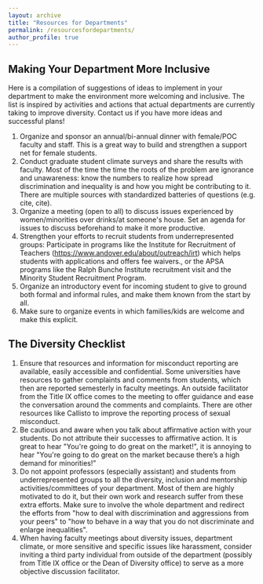 ```yaml
---
layout: archive
title: "Resources for Departments"
permalink: /resourcesfordepartments/
author_profile: true
---
```


## Making Your Department More Inclusive

Here is a compilation of suggestions of ideas to implement in your department to make the environment more welcoming and inclusive.  The list is inspired by activities and actions that actual departments are currently taking to improve diversity. Contact us if you have more ideas and successful plans!
 
1. Organize and sponsor an annual/bi-annual dinner with female/POC faculty and staff. This is a great way to build and strengthen a support net for female students.
2. Conduct graduate student climate surveys and share the results with faculty. Most of the time the time the roots of the problem are ignorance and unawareness: know the numbers to realize how spread discrimination and inequality is and how you might be contributing to it. There are multiple sources with standardized batteries of questions (e.g. cite, cite).
3. Organize a meeting (open to all) to discuss issues experienced by women/minorities over drinks/at someone's house. Set an agenda for issues to discuss beforehand to make it more productive.
4. Strengthen your efforts to recruit students from underrepresented groups: Participate in programs like the Institute for Recruitment of Teachers (https://www.andover.edu/about/outreach/irt) which helps students with applications and offers fee waivers., or the APSA programs like the Ralph Bunche Institute recruitment visit and the Minority Student Recruitment Program.
5. Organize an introductory event for incoming student to give to ground both formal and informal rules, and make them known from the start by all.
6. Make sure to organize events in which families/kids are welcome and make this explicit. 

## The Diversity Checklist

1. Ensure that resources and information for misconduct reporting are available, easily accessible and confidential. Some universities have resources to gather complaints and comments from students, which then are reported semesterly in faculty meetings. An outside facilitator from the Title IX office comes to the meeting to offer guidance and ease the conversation around the comments and complaints. There are other resources like Callisto to improve the reporting process of sexual misconduct.
2. Be cautious and aware when you talk about affirmative action with your students. Do not attribute their successes to affirmative action. It is great to hear "You're going to do great on the market!", it is annoying to hear "You're going to do great on the market because there’s a high demand for minorities!”
3. Do not appoint professors (especially assistant) and students from underrepresented groups to all the diversity, inclusion and mentorship activities/committees of your department. Most of them are highly motivated to do it, but their own work and research suffer from these extra efforts. Make sure to involve the whole department and redirect the efforts from "how to deal with discrimination and aggressions from your peers" to "how to behave in a way that you do not discriminate and enlarge inequalities".
4. When having faculty meetings about diversity issues, department climate, or more sensitive and specific issues like harassment, consider inviting a third party individual from outside of the department (possibly from Title IX office or the Dean of Diversity office) to serve as a more objective discussion facilitator.



